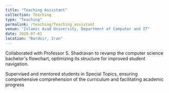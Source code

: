 ```yaml
---
title: "Teaching Assistant"
collection: Teaching
type: "Teaching"
permalink: /teaching/Teaching_assistant
venue: "Islamic Azad University, Department of Computer and IT"
date: 2020-07-01
location: "Bardsir, Iran"
---
```


Collaborated with Professor S. Shadravan to revamp the computer science bachelor's flowchart, optimizing its structure for improved student navigation.

Supervised and mentored students in Special Topics, ensuring comprehensive comprehension of the curriculum and facilitating academic progress
